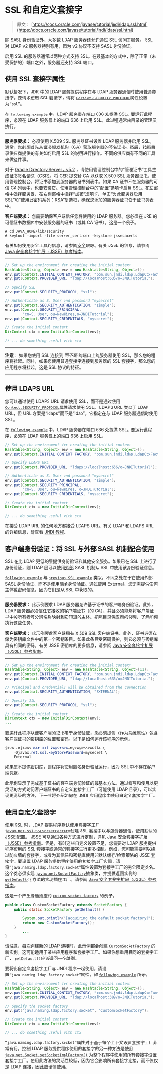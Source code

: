 # SSL 和自定义套接字

> 原文： [https://docs.oracle.com/javase/tutorial/jndi/ldap/ssl.html](https://docs.oracle.com/javase/tutorial/jndi/ldap/ssl.html)

除 SASL 身份验证外，大多数 LDAP 服务器还允许通过 SSL 访问其服务。 SSL 对 LDAP v2 服务器特别有用，因为 v2 协议不支持 SASL 身份验证。

启用 S​​SL 的服务器通常以两种方式支持 SSL。在最基本的方式中，除了正常（未受保护的）端口之外，服务器还支持 SSL 端口。

## 使用 SSL 套接字属性

默认情况下，JDK 中的 LDAP 服务提供程序在与 LDAP 服务器通信时使用普通套接字。要请求使用 SSL 套接字，请将 [`Context.SECURITY_PROTOCOL`](https://docs.oracle.com/javase/8/docs/api/javax/naming/Context.html#SECURITY_PROTOCOL)属性设置为`“ssl”`。

在 [`following example`](examples/Ssl.java) 中，LDAP 服务器在端口 636 处提供 SSL。要运行此程序，必须在 LDAP 服务器上的端口 636 上启用 SSL。此过程通常由目录的管理员执行。

* * *

**服务器要求：** 必须使用 X.509 SSL 服务器证书设置 LDAP 服务器并启用 SSL。通常，您必须首先从证书颁发机构（CA）获取服务器的签名证书。然后，按照目录供应商提供的有关如何启用 SSL 的说明进行操作。不同的供应商有不同的工具来做这件事。

对于 [Oracle Directory Server，v5.2](http://www.oracle.com/technetwork/testcontent/index-085178.html) ，请使用管理控制台中的“管理证书”工具生成证书签名请求（CSR）。将 CSR 提交给 CA 以获取 X.509 SSL 服务器证书。使用管理控制台，将证书添加到服务器的证书列表中。如果 CA 证书不在服务器的可信 CA 列表中，也要安装它。使用管理控制台中的“配置”选项卡启用 SSL。在左窗格中选择服务器。在右侧窗格中选择“加密”选项卡。单击“为此服务器启用 SSL”和“使用此密码系列：RSA”复选框，确保您添加的服务器证书位于证书列表中。

**客户端要求：** 您需要确保客户端信任您将使用的 LDAP 服务器。您必须在 JRE 的可信证书数据库中安装服务器的证书（或其 CA 证书）。这是一个例子。

```
# cd JAVA_HOME/lib/security
# keytool -import -file server_cert.cer -keystore jssecacerts
```

有关如何使用安全工具的信息，请参阅[安全](../../security/index.html)跟踪。有关 JSSE 的信息，请参阅 [Java 安全套接字扩展（JSSE）参考指南](https://docs.oracle.com/javase/8/docs/technotes/guides/security/jsse/JSSERefGuide.html)。

* * *

```java
// Set up the environment for creating the initial context
Hashtable<String, Object> env = new Hashtable<String, Object>();
env.put(Context.INITIAL_CONTEXT_FACTORY, "com.sun.jndi.ldap.LdapCtxFactory");
env.put(Context.PROVIDER_URL, "ldap://localhost:636/o=JNDITutorial");

// Specify SSL
env.put(Context.SECURITY_PROTOCOL, "ssl");

// Authenticate as S. User and password "mysecret"
env.put(Context.SECURITY_AUTHENTICATION, "simple");
env.put(Context.SECURITY_PRINCIPAL, 
        "cn=S. User, ou=NewHires,o=JNDITutorial");
env.put(Context.SECURITY_CREDENTIALS, "mysecret");

// Create the initial context
DirContext ctx = new InitialDirContext(env);

// ... do something useful with ctx
```

* * *

**注意：** 如果您使用 SSL 连接到 _而不是_ 的端口上的服务器使用 SSL，那么您的程序将挂起。同样，如果您使用普通套接字连接到服务器的 SSL 套接字，那么您的应用程序将挂起。这是 SSL 协议的特征。

* * *

## 使用 LDAPS URL

您可以通过使用 LDAPS URL 请求使用 SSL，而不是通过使用 [`Context.SECURITY_PROTOCOL`](https://docs.oracle.com/javase/8/docs/api/javax/naming/Context.html#SECURITY_PROTOCOL)属性请求使用 SSL。 LDAPS URL 类似于 LDAP URL，但 URL 方案是“ldaps”而不是“ldap”。它指定在与 LDAP 服务器通信时使用 SSL。

在 [`following example`](examples/Ldaps.java) 中，LDAP 服务器在端口 636 处提供 SSL。要运行此程序，必须在 LDAP 服务器上的端口 636 上启用 SSL。

```java
// Set up the environment for creating the initial context
Hashtable<String, Object> env = new Hashtable<String, Object>();
env.put(Context.INITIAL_CONTEXT_FACTORY, "com.sun.jndi.ldap.LdapCtxFactory");

// Specify LDAPS URL
env.put(Context.PROVIDER_URL, "ldaps://localhost:636/o=JNDITutorial");

// Authenticate as S. User and password "mysecret"
env.put(Context.SECURITY_AUTHENTICATION, "simple");
env.put(Context.SECURITY_PRINCIPAL, 
        "cn=S. User, ou=NewHires, o=JNDITutorial");
env.put(Context.SECURITY_CREDENTIALS, "mysecret");

// Create the initial context
DirContext ctx = new InitialDirContext(env);

// ... do something useful with ctx
```

在接受 LDAP URL 的任何地方都接受 LDAPS URL。有关 LDAP 和 LDAPS URL 的详细信息，请查看 [JNDI 教程](https://docs.oracle.com/javase/jndi/tutorial/ldap/misc/url.html)。

## 客户端身份验证：将 SSL 与外部 SASL 机制配合使用

SSL 在比 LDAP 更低的层提供身份验证和其他安全服务。如果已在 SSL 上进行了身份验证，则 LDAP 层可以使用[外部](http://www.ietf.org/rfc/rfc2222.txt) SASL 机制从 SSL 中使用该身份验证信息。

[`following example`](examples/External.java) 与 [`previous SSL example`](examples/Ssl.java) 类似，不同之处在于它使用外部 SASL 身份验证，而不是使用简单身份验证。通过使用 External，您无需提供任何主体或密码信息，因为它们是从 SSL 中获取的。

* * *

**服务器要求：** 此示例要求 LDAP 服务器允许基于证书的客户端身份验证。此外，LDAP 服务器必须信任它接收的客户端证书（的 CA），并且必须能够将客户端证书中的所有者可分辨名称映射到它知道的主体。按照目录供应商的说明，了解如何执行这些任务。

**客户端要求：** 此示例要求客户端拥有 X.509 SSL 客户端证书。此外，证书必须存储为密钥库文件中的第一个密钥条目。如果此条目受密码保护，则它必须与密钥库具有相同的密码。有关 JSSE 密钥库的更多信息，请参阅 [Java 安全套接字扩展（JSSE）参考指南](https://docs.oracle.com/javase/8/docs/technotes/guides/security/jsse/JSSERefGuide.html)。

* * *

```java
// Set up the environment for creating the initial context
Hashtable<String, Object> env = new Hashtable<String, Object>(11);
env.put(Context.INITIAL_CONTEXT_FACTORY, "com.sun.jndi.ldap.LdapCtxFactory");
env.put(Context.PROVIDER_URL, "ldap://localhost:636/o=JNDITutorial");

// Principal and credentials will be obtained from the connection
env.put(Context.SECURITY_AUTHENTICATION, "EXTERNAL");

// Specify SSL
env.put(Context.SECURITY_PROTOCOL, "ssl");

// Create the initial context
DirContext ctx = new InitialDirContext(env);
...

```

要运行此程序以便客户端的证书用于身份验证，您必须提供（作为系统属性）包含客户端证书的密钥库的位置和密码。以下是如何运行该程序的示例。

```java
java -Djavax.net.ssl.keyStore=MyKeystoreFile \
    -Djavax.net.ssl.keyStorePassword=mysecret \
    External
```

如果您不提供密钥库，则程序将使用匿名身份验证运行，因为 SSL 中不存在客户端凭据。

此示例显示了完成基于证书的客户端身份验证的最基本方法。通过编写和使用以更灵活的方式访问客户端证书的自定义套接字工厂（可能使用 LDAP 目录），可以实现更高级的方法。下一节将介绍如何在 JNDI 应用程序中使用自定义套接字工厂。

## 使用自定义套接字

使用 SSL 时，LDAP 提供程序默认使用套接字工厂 [`javax.net.ssl.SSLSocketFactory`](https://docs.oracle.com/javase/8/docs/api/javax/net/ssl/SSLSocketFactory.html)创建 SSL 套接字以与服务器通信，使用默认的 JSSE 配置。 JSSE 可以通过各种方式进行定制，详见 [Java 安全套接字扩展（JSSE）参考指南](https://docs.oracle.com/javase/8/docs/technotes/guides/security/jsse/JSSERefGuide.html)。但是，有时这些自定义设置不足，您需要对 LDAP 服务提供程序使用的 SSL 套接字或通常的套接字进行更多控制。例如，您可能需要可以绕过防火墙的套接字，或者为其信任和密钥库使用非默认缓存/检索策略的 JSSE 套接字。要设置 LDAP 服务提供程序使用的套接字工厂实现，请将`“java.naming.ldap.factory.socket”`属性设置为套接字工厂的完全限定类名。这个类必须实现 [`javax.net.SocketFactory`](https://docs.oracle.com/javase/8/docs/api/javax/net/SocketFactory.html)抽象类，并提供返回实例的 [`getDefault()`](https://docs.oracle.com/javase/8/docs/api/javax/net/SocketFactory.html#getDefault--) 方法的实现插座工厂。请参阅 [Java 安全套接字扩展（JSSE）参考指南](https://docs.oracle.com/javase/8/docs/technotes/guides/security/jsse/JSSERefGuide.html)。

这是一个产生普通插座的 [`custom socket factory`](examples/CustomSocketFactory.java) 的例子。

```java
public class CustomSocketFactory extends SocketFactory {
    public static SocketFactory getDefault() {

        System.out.println("[acquiring the default socket factory]");
        return new CustomSocketFactory();
    }
        ...
}
```

请注意，每次创建新的 LDAP 连接时，此示例都会创建 `CustomSocketFactory` 的新实例。这可能适用于某些应用程序和套接字工厂。如果你想重用相同的套接字工厂， `getDefault()`应该返回一个单例。

要将此自定义套接字工厂与 JNDI 程序一起使用，请设置`“java.naming.ldap.factory.socket”`属性，如 [`following example`](examples/UseFactory.java) 所示。

```java
// Set up the environment for creating the initial context
Hashtable<String, Object> env = new Hashtable<String, Object>();
env.put(Context.INITIAL_CONTEXT_FACTORY, "com.sun.jndi.ldap.LdapCtxFactory");
env.put(Context.PROVIDER_URL, "ldap://localhost:389/o=JNDITutorial");

// Specify the socket factory
env.put("java.naming.ldap.factory.socket", "CustomSocketFactory");

// Create the initial context
DirContext ctx = new InitialDirContext(env);

// ... do something useful with ctx
```

`“java.naming.ldap.factory.socket”`属性对于基于每个上下文设置套接字工厂非常有用。控制 LDAP 服务提供程序使用的套接字的另一种方法是使用 [`java.net.Socket.setSocketImplFactory()`](https://docs.oracle.com/javase/8/docs/api/java/net/Socket.html#setSocketImplFactory-java.net.SocketImplFactory-) 为整个程序中使用的所有套接字设置套接字工厂。使用此方法的灵活性较低，因为它会影响所有套接字连接，而不仅仅是 LDAP 连接，因此应谨慎使用。